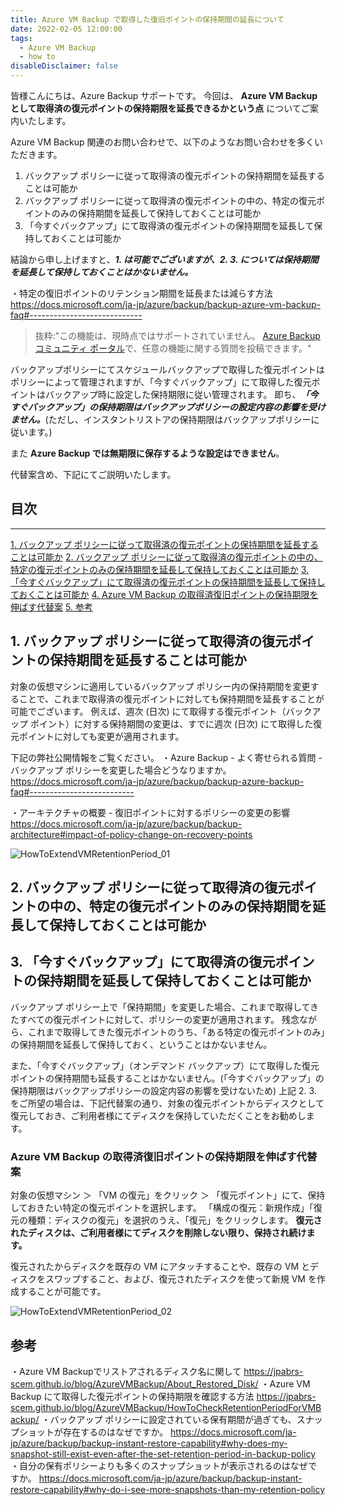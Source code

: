 ```yaml
---
title: Azure VM Backup で取得した復旧ポイントの保持期間の延長について
date: 2022-02-05 12:00:00
tags:
  - Azure VM Backup
  - how to
disableDisclaimer: false
---
```


<!-- more -->
皆様こんにちは、Azure Backup サポートです。
今回は、 **Azure VM Backup として取得済の復元ポイントの保持期限を延長できるかという点** についてご案内いたします。

Azure VM Backup 関連のお問い合わせで、以下のようなお問い合わせを多くいただきます。
1. バックアップ ポリシーに従って取得済の復元ポイントの保持期間を延長することは可能か
2. バックアップ ポリシーに従って取得済の復元ポイントの中の、特定の復元ポイントのみの保持期間を延長して保持しておくことは可能か
3. 「今すぐバックアップ」にて取得済の復元ポイントの保持期間を延長して保持しておくことは可能か

結論から申し上げますと、***1. は可能でございますが、2. 3. については保持期間を延長して保持しておくことはかないません。***


・特定の復旧ポイントのリテンション期間を延長または減らす方法
https://docs.microsoft.com/ja-jp/azure/backup/backup-azure-vm-backup-faq#----------------------------
>抜粋:"この機能は、現時点ではサポートされていません。 [Azure Backup コミュニティ ポータル](https://feedback.azure.com/d365community/forum/153aa817-0725-ec11-b6e6-000d3a4f0858#)で、任意の機能に関する質問を投稿できます。"

バックアップポリシーにてスケジュールバックアップで取得した復元ポイントはポリシーによって管理されますが、「今すぐバックアップ」にて取得した復元ポイントはバックアップ時に設定した保持期限に従い管理されます。
即ち、***「今すぐバックアップ」の保持期限はバックアップポリシーの設定内容の影響を受けません。***(ただし、インスタントリストアの保持期限はバックアップポリシーに従います。)

また **Azure Backup では無期限に保存するような設定はできません**。

代替案含め、下記にてご説明いたします。

## 目次
-----------------------------------------------------------
[1. バックアップ ポリシーに従って取得済の復元ポイントの保持期間を延長することは可能か](#1)
[2. バックアップ ポリシーに従って取得済の復元ポイントの中の、特定の復元ポイントのみの保持期間を延長して保持しておくことは可能か](#2)
[3.「今すぐバックアップ」にて取得済の復元ポイントの保持期間を延長して保持しておくことは可能か](#3)
[4. Azure VM Backup の取得済復旧ポイントの保持期限を伸ばす代替案](#4)
[5. 参考](#5)

## 1. バックアップ ポリシーに従って取得済の復元ポイントの保持期間を延長することは可能か<a id="1"></a>
対象の仮想マシンに適用しているバックアップ ポリシー内の保持期間を変更することで、これまで取得済の復元ポイントに対しても保持期間を延長することが可能でございます。
例えば、週次 (日次) にて取得する復元ポイント（バックアップ ポイント）に対する保持期間の変更は、すでに週次 (日次) にて取得した復元ポイントに対しても変更が適用されます。

下記の弊社公開情報をご覧ください。
・Azure Backup - よく寄せられる質問 - バックアップ ポリシーを変更した場合どうなりますか。
https://docs.microsoft.com/ja-jp/azure/backup/backup-azure-backup-faq#--------------------------

・アーキテクチャの概要 -  復旧ポイントに対するポリシーの変更の影響
　https://docs.microsoft.com/ja-jp/azure/backup/backup-architecture#impact-of-policy-change-on-recovery-points

![HowToExtendVMRetentionPeriod_01](https://user-images.githubusercontent.com/71251920/151024656-f6589f03-6965-47ad-9848-36742f9e3e7e.png)

## 2. バックアップ ポリシーに従って取得済の復元ポイントの中の、特定の復元ポイントのみの保持期間を延長して保持しておくことは可能か<a id="2"></a>
## 3. 「今すぐバックアップ」にて取得済の復元ポイントの保持期間を延長して保持しておくことは可能か<a id="3"></a>
バックアップ ポリシー上で「保持期間」を変更した場合、これまで取得してきたすべての復元ポイントに対して、ポリシーの変更が適用されます。
残念ながら、これまで取得してきた復元ポイントのうち、「ある特定の復元ポイントのみ」の保持期間を延長して保持しておく、ということはかないません。

また、「今すぐバックアップ」（オンデマンド バックアップ）にて取得した復元ポイントの保持期間も延長することはかないません。(「今すぐバックアップ」の保持期限はバックアップポリシーの設定内容の影響を受けないため)
上記 2. 3. をご所望の場合は、下記代替案の通り、対象の復元ポイントからディスクとして復元しておき、ご利用者様にてディスクを保持していただくことをお勧めします。

 ### Azure VM Backup の取得済復旧ポイントの保持期限を伸ばす代替案<a id="4"></a>
対象の仮想マシン ＞ 「VM の復元」をクリック ＞ 「復元ポイント」にて、保持しておきたい特定の復元ポイントを選択します。
「構成の復元：新規作成」「復元の種類：ディスクの復元」を選択のうえ、「復元」をクリックします。
**復元されたディスクは、ご利用者様にてディスクを削除しない限り、保持され続けます。**

復元されたからディスクを既存の VM にアタッチすることや、既存の VM とディスクをスワップすること、および、復元されたディスクを使って新規 VM を作成することが可能です。

![HowToExtendVMRetentionPeriod_02](https://user-images.githubusercontent.com/71251920/151024649-a76bd670-cc4c-4dc6-9b89-7849ca86f7e2.gif)

 ## 参考<a id="5"></a>
・Azure VM Backupでリストアされるディスク名に関して
https://jpabrs-scem.github.io/blog/AzureVMBackup/About_Restored_Disk/
・Azure VM Backup にて取得した復元ポイントの保持期限を確認する方法
https://jpabrs-scem.github.io/blog/AzureVMBackup/HowToCheckRetentionPeriodForVMBackup/
・バックアップ ポリシーに設定されている保有期間が過ぎても、スナップショットが存在するのはなぜですか。
https://docs.microsoft.com/ja-jp/azure/backup/backup-instant-restore-capability#why-does-my-snapshot-still-exist-even-after-the-set-retention-period-in-backup-policy
・自分の保有ポリシーよりも多くのスナップショットが表示されるのはなぜですか。
https://docs.microsoft.com/ja-jp/azure/backup/backup-instant-restore-capability#why-do-i-see-more-snapshots-than-my-retention-policy